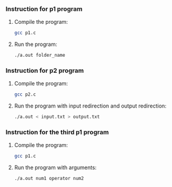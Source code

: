 ### Instruction for p1 program
1. Compile the program:
   ```bash
   gcc p1.c
   ```

2. Run the program:
   ```bash
   ./a.out folder_name
   ```

### Instruction for p2 program
1. Compile the program:
   ```bash
   gcc p2.c
   ```

2. Run the program with input redirection and output redirection:
   ```bash
   ./a.out < input.txt > output.txt
   ```

### Instruction for the third p1 program
1. Compile the program:
   ```bash
   gcc p1.c
   ```

2. Run the program with arguments:
   ```bash
   ./a.out num1 operator num2
   ```
